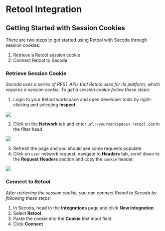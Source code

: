 # Retool Integration

## Getting Started with Session Cookies <a href="#h_21e27f5a15" id="h_21e27f5a15"></a>

There are two steps to get started using Retool with Secoda through session cookies:

1. Retrieve a Retool session cookie
2. Connect Retool to Secoda

### Retrieve Session Cookie

_Secoda uses a series of REST APIs that Retool uses for its platform, which requires a session cookie. To get a session cookie follow these steps:_

1. Login to your Retool workspace and open developer tools by right-clicking and selecting **Inspect**

![](https://secoda-public-media-assets.s3.amazonaws.com/image%20\(3\).png)

2. Click on the **Network** tab and enter `url:<yourworkspace>.retool.com` in the filter head

![](https://secoda-public-media-assets.s3.amazonaws.com/image%20\(2\)%20\(1\).png)

3. Refresh the page and you should see some requests populate
4. Click on `user` network request, navigate to **Headers** tab, scroll down to the **Request Headers** section and copy the `cookie` header.

![](https://secoda-public-media-assets.s3.amazonaws.com/image%20\(1\)%20\(1\)%20\(1\)%20\(1\).png)

### Connect to Retool

_After retrieving the session cookie, you can connect Retool to Secoda by following these steps:_

1. In Secoda, head to the **Integrations** page and click **New integration**
2. Select **Retool**
3. Paste the cookie into the **Cookie** text input field
4. Click **Connect**
